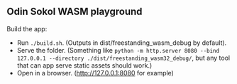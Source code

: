## Odin Sokol WASM playground

Build the app: 
- Run `./build.sh`. (Outputs in dist/freestanding_wasm_debug by default).
- Serve the folder. (Something like `python -m http.server 8080 --bind 127.0.0.1 --directory ./dist/freestanding_wasm32_debug/`, but any tool that can app serve static assets should work.)
- Open in a browser. (http://127.0.0.1:8080 for example)